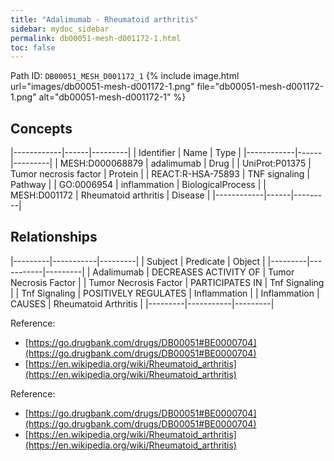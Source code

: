 ```yaml
---
title: "Adalimumab - Rheumatoid arthritis"
sidebar: mydoc_sidebar
permalink: db00051-mesh-d001172-1.html
toc: false 
---
```



Path ID: `DB00051_MESH_D001172_1`
{% include image.html url="images/db00051-mesh-d001172-1.png" file="db00051-mesh-d001172-1.png" alt="db00051-mesh-d001172-1" %}

## Concepts

|------------|------|---------|
| Identifier | Name | Type    |
|------------|------|---------|
| MESH:D000068879 | adalimumab | Drug |
| UniProt:P01375 | Tumor necrosis factor | Protein |
| REACT:R-HSA-75893 | TNF signaling | Pathway |
| GO:0006954 | inflammation | BiologicalProcess |
| MESH:D001172 | Rheumatoid arthritis | Disease |
|------------|------|---------|

## Relationships

|---------|-----------|---------|
| Subject | Predicate | Object  |
|---------|-----------|---------|
| Adalimumab | DECREASES ACTIVITY OF | Tumor Necrosis Factor |
| Tumor Necrosis Factor | PARTICIPATES IN | Tnf Signaling |
| Tnf Signaling | POSITIVELY REGULATES | Inflammation |
| Inflammation | CAUSES | Rheumatoid Arthritis |
|---------|-----------|---------|

Reference: 
  - [https://go.drugbank.com/drugs/DB00051#BE0000704](https://go.drugbank.com/drugs/DB00051#BE0000704)
  - [https://en.wikipedia.org/wiki/Rheumatoid_arthritis](https://en.wikipedia.org/wiki/Rheumatoid_arthritis)

Reference: 
  - [https://go.drugbank.com/drugs/DB00051#BE0000704](https://go.drugbank.com/drugs/DB00051#BE0000704)
  - [https://en.wikipedia.org/wiki/Rheumatoid_arthritis](https://en.wikipedia.org/wiki/Rheumatoid_arthritis)
